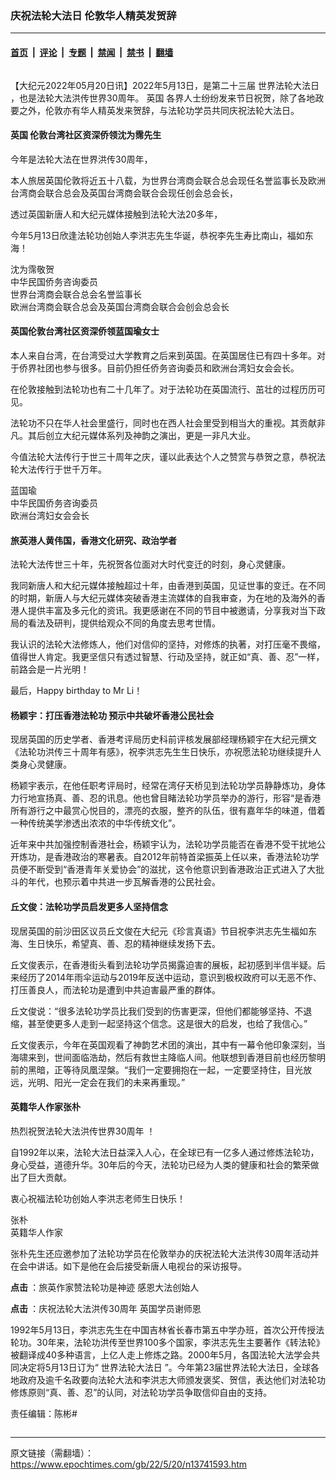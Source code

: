 ### 庆祝法轮大法日 伦敦华人精英发贺辞

---

#### [首页](../../../..?n13741593) &nbsp;|&nbsp; [评论](../../../../../epoch-comment?n13741593) &nbsp;|&nbsp; [专题](../../../../../epoch-special?n13741593) &nbsp;|&nbsp; [禁闻](../../../../../epoch-news?n13741593) &nbsp;|&nbsp; [禁书](../../../../../books?n13741593) &nbsp;|&nbsp; [翻墙](https://github.com/gfw-breaker/nogfw/blob/master/README.md?n13741593)


<div class="column" id="artbody" itemprop="articleBody">
 <!-- article content begin -->
 <p>
  【大纪元2022年05月20日讯】2022年5月13日，是第二十三届
  <ok href="https://www.epochtimes.com/gb/tag/%E4%B8%96%E7%95%8C%E6%B3%95%E8%BD%AE%E5%A4%A7%E6%B3%95%E6%97%A5.html">
   世界法轮大法日
  </ok>
  ，也是法轮大法洪传世界30周年。
  <ok href="https://www.epochtimes.com/gb/tag/%E8%8B%B1%E5%9B%BD.html">
   英国
  </ok>
  各界人士纷纷发来节日祝贺，除了各地政要之外，伦敦亦有华人精英发来贺辞，与法轮功学员共同庆祝法轮大法日。
 </p>
 <h4>
  <ok href="https://www.epochtimes.com/gb/tag/%E8%8B%B1%E5%9B%BD.html">
   英国
  </ok>
  伦敦台湾社区资深侨领沈为霈先生
 </h4>
 <p>
  今年是法轮大法在世界洪传30周年，
 </p>
 <p>
  本人旅居英国伦敦将近五十八载，为世界台湾商会联合总会现任名誉监事长及欧洲台湾商会联合总会及英国台湾商会联合会现任创会总会长，
 </p>
 <p>
  透过英国新唐人和大纪元媒体接触到法轮大法20多年，
 </p>
 <p>
  今年5月13日欣逢法轮功创始人李洪志先生华诞，恭祝李先生寿比南山，福如东海！
 </p>
 <p>
  沈为霈敬贺
  <br/>
  中华民国侨务咨询委员
  <br/>
  世界台湾商会联合总会名誉监事长
  <br/>
  欧洲台湾商会联合总会及英国台湾商会联合会创会总会长
 </p>
 <h4>
  英国伦敦台湾社区资深侨领蓝国瑜女士
 </h4>
 <p>
  本人来自台湾，在台湾受过大学教育之后来到英国。在英国居住已有四十多年。对于侨界社团也参与很多。目前仍担任侨务咨询委员和欧洲台湾妇女会会长。
 </p>
 <p>
  在伦敦接触到法轮功也有二十几年了。对于法轮功在英国流行、茁壮的过程历历可见。
 </p>
 <p>
  法轮功不只在华人社会里盛行，同时也在西人社会里受到相当大的重视。其贡献非凡。其后创立大纪元媒体系列及神韵之演出，更是一非凡大业。
 </p>
 <p>
  今值法轮大法传行于世三十周年之庆，谨以此表达个人之赞赏与恭贺之意，恭祝法轮大法传行于世千万年。
 </p>
 <p>
  蓝国瑜
  <br/>
  中华民国侨务咨询委员
  <br/>
  欧洲台湾妇女会会长
 </p>
 <h4>
  旅英港人黄伟国，香港文化研究、政治学者
 </h4>
 <p>
  法轮大法传世三十年，先祝贺各位面对大时代变迁的时刻，身心灵健康。
 </p>
 <p>
  我同新唐人和大纪元媒体接触超过十年，由香港到英国，见证世事的变迁。在不同的时期，新唐人与大纪元媒体突破香港主流媒体的自我审查，为在地的及海外的香港人提供丰富及多元化的资讯。我更感谢在不同的节目中被邀请，分享我对当下政局的看法及研判，提供给观众不同的角度去思考世情。
 </p>
 <p>
  我认识的法轮大法修炼人，他们对信仰的坚持，对修炼的执著，对打压毫不畏缩，值得世人肯定。我更坚信只有透过智慧、行动及坚持，就正如“真、善、忍”一样，前路会是一片光明！
 </p>
 <p>
  最后，Happy birthday to Mr Li！
 </p>
 <h4>
  杨颖宇：打压香港法轮功 预示中共破坏香港公民社会
 </h4>
 <p>
  现居英国的历史学者、香港考评局历史科前评核发展部经理杨颖宇在大纪元撰文《法轮功洪传三十周年有感》，祝李洪志先生生日快乐，亦祝愿法轮功继续提升人类身心灵健康。
 </p>
 <p>
  杨颖宇表示，在他任职考评局时，经常在湾仔天桥见到法轮功学员静静炼功，身体力行地宣扬真、善、忍的讯息。他也曾目睹法轮功学员举办的游行，形容“是香港所有游行之中最赏心悦目的，漂亮的衣服，整齐的队伍，很有嘉年华的味道，借着一种传统美学渗透出浓浓的中华传统文化”。
 </p>
 <p>
  近年来中共加强控制香港社会，杨颖宇认为，法轮功学员能否在香港不受干扰地公开炼功，是香港政治的寒暑表。自2012年前特首梁振英上任以来，香港法轮功学员便不断受到“香港青年关爱协会”的滋扰，这令他意识到香港政治正式进入了大批斗的年代，也预示着中共进一步瓦解香港的公民社会。
 </p>
 <h4>
  丘文俊：法轮功学员启发更多人坚持信念
 </h4>
 <p>
  现居英国的前沙田区议员丘文俊在大纪元《珍言真语》节目祝李洪志先生福如东海、生日快乐，希望真、善、忍的精神继续发扬下去。
 </p>
 <p>
  丘文俊表示，在香港街头看到法轮功学员揭露迫害的展板，起初感到半信半疑。后来经历了2014年雨伞运动与2019年反送中运动，意识到极权政府可以无恶不作、打压善良人，而法轮功是遭到中共迫害最严重的群体。
 </p>
 <p>
  丘文俊说：“很多法轮功学员比我们受到的伤害更深，但他们都能够坚持、不退缩，甚至使更多人走到一起坚持这个信念。这是很大的启发，也给了我信心。”
 </p>
 <p>
  丘文俊表示，今年在英国观看了神韵艺术团的演出，其中有一幕令他印象深刻，当海啸来到，世间面临浩劫，然后有救世主降临人间。他联想到香港目前也经历黎明前的黑暗，正等待凤凰涅槃。“我们一定要拥抱在一起，一定要坚持住，目光放远，光明、阳光一定会在我们的未来再重现。”
 </p>
 <h4>
  英籍华人作家张朴
 </h4>
 <p>
  热烈祝贺法轮大法洪传世界30周年 ！
 </p>
 <p>
  自1992年以来，法轮大法日益深入人心，在全球已有一亿多人通过修炼法轮功，身心受益，道德升华。30年后的今天，法轮功已经为人类的健康和社会的繁荣做出了巨大贡献。
 </p>
 <p>
  衷心祝福法轮功创始人李洪志老师生日快乐！
 </p>
 <p>
  张朴
  <br/>
  英籍华人作家
 </p>
 <p>
  张朴先生还应邀参加了法轮功学员在伦敦举办的庆祝法轮大法洪传30周年活动并在会中讲话。如下是他在会后接受新唐人电视台的采访报导。
 </p>
 <p>
  <strong>
   点击
  </strong>
  ：旅英作家赞法轮功是神迹 感恩大法创始人
 </p>
 <p>
  <strong>
   点击
  </strong>
  ：庆祝法轮大法洪传30周年 英国学员谢师恩
 </p>
 <p>
  1992年5月13日，李洪志先生在中国吉林省长春市第五中学办班，首次公开传授法轮功。30年来，法轮功洪传至世界100多个国家，李洪志先生主要著作《转法轮》被翻译成40多种语言，上亿人走上修炼之路。2000年5月，各国法轮大法学会共同决定将5月13日订为“
  <ok href="https://www.epochtimes.com/gb/tag/%E4%B8%96%E7%95%8C%E6%B3%95%E8%BD%AE%E5%A4%A7%E6%B3%95%E6%97%A5.html">
   世界法轮大法日
  </ok>
  ”。今年第23届世界法轮大法日，全球各地政府及逾千名政要向法轮大法和李洪志大师颁发褒奖、贺信，表达他们对法轮功修炼原则“真、善、忍”的认同，对法轮功学员争取信仰自由的支持。
 </p>
 <p>
  责任编辑：陈彬#
 </p>
 <!-- article content end -->
</div>


---

原文链接（需翻墙）：https://www.epochtimes.com/gb/22/5/20/n13741593.htm